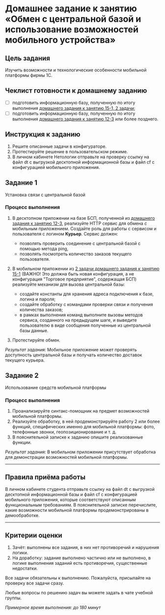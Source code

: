 # Домашнее задание к занятию «Обмен с центральной базой и использование возможностей мобильного устройства»

## Цель задания

Изучить возможности и технологические особенности мобильной платформы фирмы 1С.

## Чеклист готовности к домашнему заданию

- [ ] подготовить информационную базу, полученную по итогу выполнения [домашнего задания к занятию 15-1, 2 задачи](homework-15-1.md);
- [ ] подготовить информационную базу, полученную по итогу выполнения [домашнего задания к занятию 12-3](../BSP/homework-12-3.md) или более позднего.

## Инструкция к заданию

1. Решите описанные задачи в конфигураторе.
2. Протестируйте решение в пользовательском режиме.
3. В личном кабинете Нетологии отправьте на проверку ссылку на файл dt с выгрузкой десктопной информационной базы и файл cf с конфигурацией мобильного приложения.

## Задание 1

Установка связи с центральной базой

### Процесс выполнения
1. В десктопном приложении на базе БСП, полученной из [домашнего задания к занятию 12-3](../BSP/homework-12-3.md), реализуйте HTTP сервис для обмена с мобильным приложением. Создайте роль для работы с сервисом и пользователя с логином **Курьер**. Сервис должен:
    - позволять проверить соединение с центральной базой с помощью метода ping,
    - позволять посмотреть количество заказов текущего пользователя.
2. В мобильном приложении из [2 задачи домашнего задания к занятию 15-1](homework-15-1.md) (ВАЖНО! Это должна быть новая конфигурация, а не конфигурация "Торговое предприятие", содержащая БСП) реализуйте механизм для вызова центральной базы:

    - создайте константы для хранения адреса подключения к базе, логина и пароля;
    - создайте обработку с командами проверки связи и получения количества заказов;
    - в рамках выполнения команд выполните вызовы методов сервиса, созданного на предыдущем шаге, и выведите пользователю в виде сообщения полученные из центральной базы данные.

3. Протестируйте обмен.

*Результат задания:* 
Мобильное приложение может проверять доступность центральной базы и получать количество доставок текущего курьера.

## Задание 2

Использование средств мобильной платформы

### Процесс выполнения
1. Проанализируйте синтакс-помощник на предмет возможностей мобильной платформы.
2. Реализуйте обработку, в ней продемонстрируйте работу 2 или более функций, специфических именно для мобильной платформы: фото, телефонные звонки, геопозиционирование и т. д.
3. В пояснительной записке к заданию опишите реализованные функции.
 
*Результат задания:* 
В мобильном приложении присутствует обработка для демонстрации возможностей мобильной платформы.

------

## Правила приёма работы

В личном кабинете студента отправьте ссылку на файл dt с выгрузкой десктопной информационной базы и файл cf с конфигурацией мобильного приложения, которые соответствуют описанным функциональным требованиям. В пояснительной записке перечислите, какие возможности мобильной платформы продемонстрированы в демообработке.

------
## Критерии оценки

1. Зачёт: выполнены все задания, в них нет противоречий и нарушения логики. 
2. На доработку: задание выполнено частично или не выполнено, в логике выполнения заданий есть противоречия, существенные недостатки.

Все задачи обязательны к выполнению. Пожалуйста, присылайте на проверку все задачи сразу.

Любые вопросы по решению задач вы можете задать в чате учебной группы.

*Примерное время выполнения: до 180 минут*
